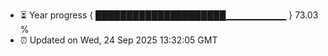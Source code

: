 - ⏳ Year progress { █████████████████████▁▁▁▁▁▁▁▁▁ } 73.03 %
- ⏰ Updated on Wed, 24 Sep 2025 13:32:05 GMT

